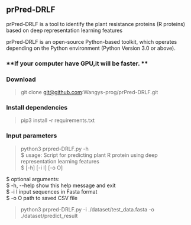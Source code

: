 ## prPred-DRLF
prPred-DRLF is a tool to identify the plant resistance proteins (R proteins) based on deep representation learning features

prPred-DRLF is an open-source Python-based toolkit, which operates depending on the Python environment (Python Version 3.0 or above). 

### **If your computer have GPU,it will be faster. **


### **Download**

> git clone git@github.com:Wangys-prog/prPred-DRLF.git


### **Install dependencies**

> pip3 install -r requirements.txt


### Input parameters

> python3 prpred-DRLF.py -h  
$ usage: Script for predicting plant R protein using deep representation learning features  
$       [-h] [-i I] [-o O]  

$ optional arguments:  
$  -h, --help  show this help message and exit  
$  -i I        input sequences in Fasta format  
$  -o O        path to saved CSV file  

> python3 prpred-DRLF.py -i ./dataset/test_data.fasta -o ./dataset/predict_result
